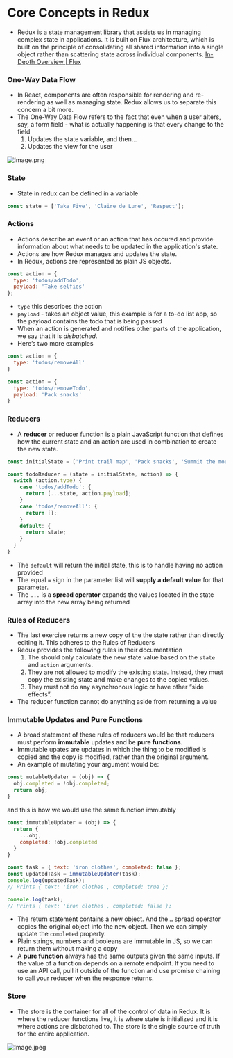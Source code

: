 # Core Concepts in Redux

- Redux is a state management library that assists us in managing complex state in applications. It is built on Flux architecture, which is built on the principle of consolidating all shared information into a single object rather than scattering state across individual components.
[In-Depth Overview | Flux](https://facebookarchive.github.io/flux/docs/in-depth-overview/)

### One-Way Data Flow

- In React, components are often responsible for rendering and re-rendering as well as managing state. Redux allows us to separate this concern a bit more.
- The One-Way Data Flow refers to the fact that even when a user alters, say, a form field - what is actually happening is that every change to the field
   1. Updates the state variable, and then...
   2. Updates the view for the user

![Image.png](https://res.craft.do/user/full/b4ae036d-e2e6-fd10-7e5e-f12ec518b2e1/doc/CA578467-1DA9-4F84-BEE2-B119C3D19227/A93E2B2A-CC68-42B5-9E17-21E93D1E3373_2/FgzMMq6NRd5O9ugTSs3fQpE5VbnyTYtivNAbrxpzCTgz/Image.png)

### State

- State in redux can be defined in a variable

```javascript
const state = ['Take Five', 'Claire de Lune', 'Respect'];
```

### Actions

- Actions describe an event or an action that has occured and provide information about what needs to be updated in the application's state.
- Actions are how Redux manages and updates the state.
- In Redux, actions are represented as plain JS objects.

```javascript
const action = {
  type: 'todos/addTodo',
  payload: 'Take selfies'
};
```

- `type` this describes the action
- `payload` - takes an object value, this example is for a to-do list app, so the payload contains the todo that is being passed
- When an action is generated and notifies other parts of the application, we say that it is *disbatched*.
- Here’s two more examples

```javascript
const action = {
  type: 'todos/removeAll'
}

const action = {
  type: 'todos/removeTodo',
  payload: 'Pack snacks'
}
```

### Reducers

- A **reducer** or reducer function is a plain JavaScript function that defines how the current state and an action are used in combination to create the new state.

```javascript
const initialState = ['Print trail map', 'Pack snacks', 'Summit the mountain'];

const todoReducer = (state = initialState, action) => {
  switch (action.type) {
    case 'todos/addTodo': {
      return [...state, action.payload];
    }
    case 'todos/removeAll': {
      return [];
    }
    default: {
      return state;
    }
  }
}
```

- The `default` will return the initial state, this is to handle having no action provided
- The equal `=` sign in the parameter list will **supply a default value** for that parameter.
- The `...` is a **spread operator** expands the values located in the state array into the new array being returned

### Rules of Reducers

- The last exercise returns a new copy of the the state rather than directly editing it. This adheres to the Rules of Reducers
- Redux provides the following rules in their documentation
   1. The should only calculate the new state value based on the `state` and `action` arguments.
   2. They are not allowed to modify the existing state. Instead, they must copy the existing state and make changes to the copied values.
   3. They must not do any asynchronous logic or have other “side effects”.
- The reducer function cannot do anything aside from returning a value

### Immutable Updates and Pure Functions

- A broad statement of these rules of reducers would be that reducers must perform **immutable** updates and be **pure functions**.
- Immutable upates are updates in which the thing to be modified is copied and the copy is modified, rather than the original argument.
- An example of mutating your argument would be:

```javascript
const mutableUpdater = (obj) => {
  obj.completed = !obj.completed;
  return obj;
}
```

and this is how we would use the same function immutably

```javascript
const immutableUpdater = (obj) => {
  return {
    ...obj,
    completed: !obj.completed
  }
}

const task = { text: 'iron clothes', completed: false };
const updatedTask = immutableUpdater(task);
console.log(updatedTask); 
// Prints { text: 'iron clothes', completed: true };

console.log(task); 
// Prints { text: 'iron clothes', completed: false };
```

   - The return statement contains a new object. And the `…` spread operator copies the original object into the new object. Then we can simply update the `completed` property.
- Plain strings, numbers and booleans are immutable in JS, so we can return them without making a copy
- A **pure function** always has the same outputs given the same inputs. If the value of a function depends on a remote endpoint. If you need to use an API call, pull it outside of the function and use promise chaining to call your reducer when the response returns.

### Store

- The store is the container for all of the control of data in Redux. It is where the reducer functions live, it is where state is initialized and it is where actions are disbatched to. The store is the single source of truth for the entire application.

![Image.jpeg](https://res.craft.do/user/full/b4ae036d-e2e6-fd10-7e5e-f12ec518b2e1/doc/CA578467-1DA9-4F84-BEE2-B119C3D19227/CF0FC116-1EFF-4B37-A585-29CD5B00C2AD_2/SUnphCitcZYcoDH7isJn0BmgISj5w8phGyChQpNpxGEz/Image.jpeg)


